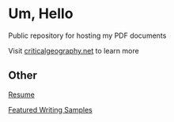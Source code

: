 # Um, Hello

Public repository for hosting my PDF documents  

Visit <a href="https://www.criticalgeography.net">criticalgeography.net</a> to learn more  

## Other

<a href="https://nvs5309.github.io/pdfs/Resume_nvs5309.pdf">Resume</a>  

<a href="https://nvs5309.github.io/pdfs/hubs/writing-grants">Featured Writing Samples</a>
